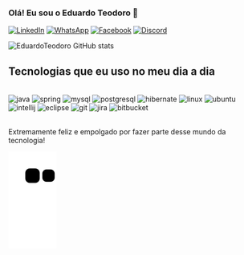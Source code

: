 ### Olá! Eu sou o Eduardo Teodoro 👋

[![LinkedIn](https://img.shields.io/badge/LinkedIn-0077B5?style=for-the-badge&logo=linkedin&logoColor=white)](https://www.linkedin.com/in/epteodoro/)
[![WhatsApp](https://img.shields.io/badge/WhatsApp-25D366?style=for-the-badge&logo=whatsapp&logoColor=white)](https://contate.me/GHEPT)
[![Facebook](https://img.shields.io/badge/Facebook-1877F2?style=for-the-badge&logo=facebook&logoColor=white)](https://www.facebook.com/epteodoro)
[![Discord](https://img.shields.io/badge/Discord-7289DA?style=for-the-badge&logo=discord&logoColor=white)](https://discord.com/channels/@me)


![EduardoTeodoro GitHub stats](https://github-readme-stats.vercel.app/api?username=GHEPT&show_icons=true&theme=synthwave)

## Tecnologias que eu uso no meu dia a dia
<div style="display: inline_block"><br/>
 <img alignm="center" alt="java" src="https://img.shields.io/badge/Java-ED8B00?style=for-the-badge&logo=java&logoColor=white" />
 <img alignm="center" alt="spring" src="https://img.shields.io/badge/Spring-6DB33F?style=for-the-badge&logo=spring&logoColor=white" />
 <img alignm="center" alt="mysql" src="https://img.shields.io/badge/MySQL-00000F?style=for-the-badge&logo=mysql&logoColor=white" />
 <img alignm="center" alt="postgresql" src="https://img.shields.io/badge/PostgreSQL-316192?style=for-the-badge&logo=postgresql&logoColor=white" />
 <img alignm="center" alt="hibernate" src="https://img.shields.io/badge/Hibernate-59666C?style=for-the-badge&logo=Hibernate&logoColor=white" />
 <img alignm="center" alt="linux" src="https://img.shields.io/badge/Linux-FCC624?style=for-the-badge&logo=linux&logoColor=black" />
 <img alignm="center" alt="ubuntu" src="https://img.shields.io/badge/Ubuntu-E95420?style=for-the-badge&logo=ubuntu&logoColor=white" />
 <img alignm="center" alt="intellij" src="https://img.shields.io/badge/IntelliJ_IDEA-000000.svg?style=for-the-badge&logo=intellij-idea&logoColor=white" />
 <img alignm="center" alt="eclipse" src="https://img.shields.io/badge/Eclipse-2C2255?style=for-the-badge&logo=eclipse&logoColor=white" />
 <img alignm="center" alt="git" src="https://img.shields.io/badge/GIT-E44C30?style=for-the-badge&logo=git&logoColor=white" />
 <img alignm="center" alt="jira" src="https://img.shields.io/badge/Jira-0052CC?style=for-the-badge&logo=Jira&logoColor=white" />
 <img alignm="center" alt="bitbucket" src="https://img.shields.io/badge/Bitbucket-0747a6?style=for-the-badge&logo=bitbucket&logoColor=white" />
</div><br>

Extremamente feliz e empolgado por fazer parte desse mundo da tecnologia!

![Snake animation](https://github.com/GHEPT/GHEPT/blob/output/github-contribution-grid-snake.svg)

